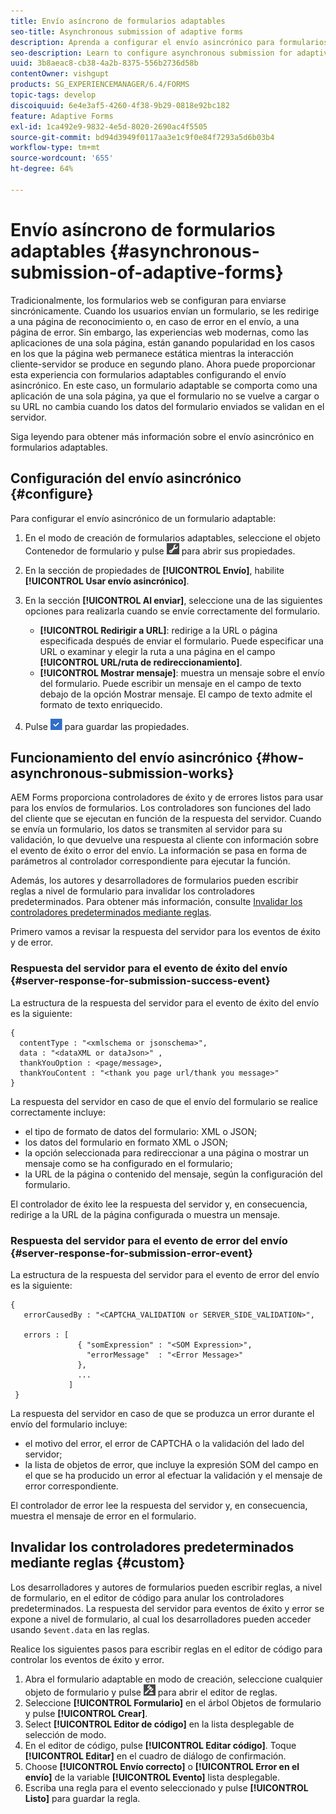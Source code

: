 ```yaml
---
title: Envío asíncrono de formularios adaptables
seo-title: Asynchronous submission of adaptive forms
description: Aprenda a configurar el envío asincrónico para formularios adaptables.
seo-description: Learn to configure asynchronous submission for adaptive forms.
uuid: 3b8aeac8-cb38-4a2b-8375-556b2736d58b
contentOwner: vishgupt
products: SG_EXPERIENCEMANAGER/6.4/FORMS
topic-tags: develop
discoiquuid: 6e4e3af5-4260-4f38-9b29-0818e92bc182
feature: Adaptive Forms
exl-id: 1ca492e9-9832-4e5d-8020-2690ac4f5505
source-git-commit: bd94d3949f0117aa3e1c9f0e84f7293a5d6b03b4
workflow-type: tm+mt
source-wordcount: '655'
ht-degree: 64%

---
```


# Envío asíncrono de formularios adaptables {#asynchronous-submission-of-adaptive-forms}

Tradicionalmente, los formularios web se configuran para enviarse sincrónicamente. Cuando los usuarios envían un formulario, se les redirige a una página de reconocimiento o, en caso de error en el envío, a una página de error. Sin embargo, las experiencias web modernas, como las aplicaciones de una sola página, están ganando popularidad en los casos en los que la página web permanece estática mientras la interacción cliente-servidor se produce en segundo plano. Ahora puede proporcionar esta experiencia con formularios adaptables configurando el envío asincrónico. En este caso, un formulario adaptable se comporta como una aplicación de una sola página, ya que el formulario no se vuelve a cargar o su URL no cambia cuando los datos del formulario enviados se validan en el servidor.

Siga leyendo para obtener más información sobre el envío asincrónico en formularios adaptables.

## Configuración del envío asincrónico {#configure}

Para configurar el envío asincrónico de un formulario adaptable:

1. En el modo de creación de formularios adaptables, seleccione el objeto Contenedor de formulario y pulse ![cmppr1](assets/cmppr1.png) para abrir sus propiedades.
1. En la sección de propiedades de **[!UICONTROL Envío]**, habilite **[!UICONTROL Usar envío asincrónico]**.
1. En la sección **[!UICONTROL Al enviar]**, seleccione una de las siguientes opciones para realizarla cuando se envíe correctamente del formulario.

   * **[!UICONTROL Redirigir a URL]**: redirige a la URL o página especificada después de enviar el formulario. Puede especificar una URL o examinar y elegir la ruta a una página en el campo **[!UICONTROL URL/ruta de redireccionamiento]**.
   * **[!UICONTROL Mostrar mensaje]**: muestra un mensaje sobre el envío del formulario. Puede escribir un mensaje en el campo de texto debajo de la opción Mostrar mensaje. El campo de texto admite el formato de texto enriquecido.

1. Pulse ![check-button1](assets/check-button1.png) para guardar las propiedades.

## Funcionamiento del envío asincrónico {#how-asynchronous-submission-works}

AEM Forms proporciona controladores de éxito y de errores listos para usar para los envíos de formularios. Los controladores son funciones del lado del cliente que se ejecutan en función de la respuesta del servidor. Cuando se envía un formulario, los datos se transmiten al servidor para su validación, lo que devuelve una respuesta al cliente con información sobre el evento de éxito o error del envío. La información se pasa en forma de parámetros al controlador correspondiente para ejecutar la función.

Además, los autores y desarrolladores de formularios pueden escribir reglas a nivel de formulario para invalidar los controladores predeterminados. Para obtener más información, consulte [Invalidar los controladores predeterminados mediante reglas](#custom).

Primero vamos a revisar la respuesta del servidor para los eventos de éxito y de error.

### Respuesta del servidor para el evento de éxito del envío {#server-response-for-submission-success-event}

La estructura de la respuesta del servidor para el evento de éxito del envío es la siguiente:

```
{
  contentType : "<xmlschema or jsonschema>", 
  data : "<dataXML or dataJson>" , 
  thankYouOption : <page/message>, 
  thankYouContent : "<thank you page url/thank you message>"
}
```

La respuesta del servidor en caso de que el envío del formulario se realice correctamente incluye:

* el tipo de formato de datos del formulario: XML o JSON;
* los datos del formulario en formato XML o JSON;
* la opción seleccionada para redireccionar a una página o mostrar un mensaje como se ha configurado en el formulario;
* la URL de la página o contenido del mensaje, según la configuración del formulario.

El controlador de éxito lee la respuesta del servidor y, en consecuencia, redirige a la URL de la página configurada o muestra un mensaje.

### Respuesta del servidor para el evento de error del envío {#server-response-for-submission-error-event}

La estructura de la respuesta del servidor para el evento de error del envío es la siguiente:

```
{
   errorCausedBy : "<CAPTCHA_VALIDATION or SERVER_SIDE_VALIDATION>",

   errors : [
               { "somExpression" : "<SOM Expression>",
                 "errorMessage"  : "<Error Message>"
               },
               ...
             ]
 }
```

La respuesta del servidor en caso de que se produzca un error durante el envío del formulario incluye:

* el motivo del error, el error de CAPTCHA o la validación del lado del servidor;
* la lista de objetos de error, que incluye la expresión SOM del campo en el que se ha producido un error al efectuar la validación y el mensaje de error correspondiente.

El controlador de error lee la respuesta del servidor y, en consecuencia, muestra el mensaje de error en el formulario.

## Invalidar los controladores predeterminados mediante reglas {#custom}

Los desarrolladores y autores de formularios pueden escribir reglas, a nivel de formulario, en el editor de código para anular los controladores predeterminados. La respuesta del servidor para eventos de éxito y error se expone a nivel de formulario, al cual los desarrolladores pueden acceder usando `$event.data` en las reglas.

Realice los siguientes pasos para escribir reglas en el editor de código para controlar los eventos de éxito y error.

1. Abra el formulario adaptable en modo de creación, seleccione cualquier objeto de formulario y pulse ![edit-rules1](assets/edit-rules1.png) para abrir el editor de reglas.
1. Seleccione **[!UICONTROL Formulario]** en el árbol Objetos de formulario y pulse **[!UICONTROL Crear]**.
1. Select **[!UICONTROL Editor de código]** en la lista desplegable de selección de modo.
1. En el editor de código, pulse **[!UICONTROL Editar código]**. Toque **[!UICONTROL Editar]** en el cuadro de diálogo de confirmación.
1. Choose **[!UICONTROL Envío correcto]** o **[!UICONTROL Error en el envío]** de la variable **[!UICONTROL Evento]** lista desplegable.
1. Escriba una regla para el evento seleccionado y pulse **[!UICONTROL Listo]** para guardar la regla.
